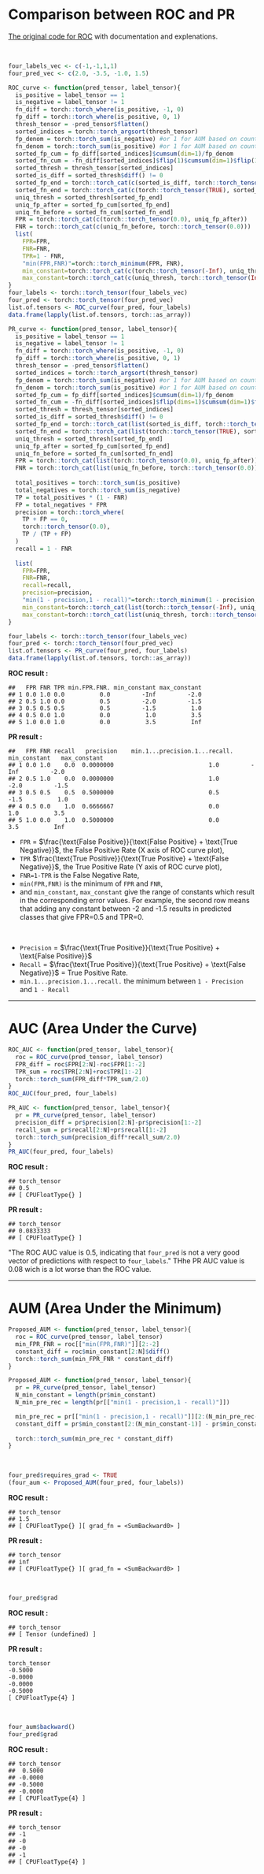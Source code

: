 # Comparison between ROC and PR
[The original code for ROC](https://github.com/tdhock/tdhock.github.io/blob/master/_posts/2024-10-28-auto-grad-overhead.md) 
with documentation and explenations.

<br />

``` r
four_labels_vec <- c(-1,-1,1,1)
four_pred_vec <- c(2.0, -3.5, -1.0, 1.5)
``` 

``` r
ROC_curve <- function(pred_tensor, label_tensor){
  is_positive = label_tensor == 1
  is_negative = label_tensor != 1
  fn_diff = torch::torch_where(is_positive, -1, 0)
  fp_diff = torch::torch_where(is_positive, 0, 1)
  thresh_tensor = -pred_tensor$flatten()
  sorted_indices = torch::torch_argsort(thresh_tensor)
  fp_denom = torch::torch_sum(is_negative) #or 1 for AUM based on count instead of rate
  fn_denom = torch::torch_sum(is_positive) #or 1 for AUM based on count instead of rate
  sorted_fp_cum = fp_diff[sorted_indices]$cumsum(dim=1)/fp_denom
  sorted_fn_cum = -fn_diff[sorted_indices]$flip(1)$cumsum(dim=1)$flip(1)/fn_denom
  sorted_thresh = thresh_tensor[sorted_indices]
  sorted_is_diff = sorted_thresh$diff() != 0
  sorted_fp_end = torch::torch_cat(c(sorted_is_diff, torch::torch_tensor(TRUE)))
  sorted_fn_end = torch::torch_cat(c(torch::torch_tensor(TRUE), sorted_is_diff))
  uniq_thresh = sorted_thresh[sorted_fp_end]
  uniq_fp_after = sorted_fp_cum[sorted_fp_end]
  uniq_fn_before = sorted_fn_cum[sorted_fn_end]
  FPR = torch::torch_cat(c(torch::torch_tensor(0.0), uniq_fp_after))
  FNR = torch::torch_cat(c(uniq_fn_before, torch::torch_tensor(0.0)))
  list(
    FPR=FPR,
    FNR=FNR,
    TPR=1 - FNR,
    "min(FPR,FNR)"=torch::torch_minimum(FPR, FNR),
    min_constant=torch::torch_cat(c(torch::torch_tensor(-Inf), uniq_thresh)),
    max_constant=torch::torch_cat(c(uniq_thresh, torch::torch_tensor(Inf))))
}
four_labels <- torch::torch_tensor(four_labels_vec)
four_pred <- torch::torch_tensor(four_pred_vec)
list.of.tensors <- ROC_curve(four_pred, four_labels)
data.frame(lapply(list.of.tensors, torch::as_array))
```

``` r
PR_curve <- function(pred_tensor, label_tensor){
  is_positive = label_tensor == 1
  is_negative = label_tensor != 1
  fn_diff = torch::torch_where(is_positive, -1, 0)
  fp_diff = torch::torch_where(is_positive, 0, 1)
  thresh_tensor = -pred_tensor$flatten()
  sorted_indices = torch::torch_argsort(thresh_tensor)
  fp_denom = torch::torch_sum(is_negative) #or 1 for AUM based on count instead of rate
  fn_denom = torch::torch_sum(is_positive) #or 1 for AUM based on count instead of rate
  sorted_fp_cum = fp_diff[sorted_indices]$cumsum(dim=1)/fp_denom
  sorted_fn_cum = -fn_diff[sorted_indices]$flip(dims=1)$cumsum(dim=1)$flip(dims=1)/fn_denom
  sorted_thresh = thresh_tensor[sorted_indices]
  sorted_is_diff = sorted_thresh$diff() != 0
  sorted_fp_end = torch::torch_cat(list(sorted_is_diff, torch::torch_tensor(TRUE)))
  sorted_fn_end = torch::torch_cat(list(torch::torch_tensor(TRUE), sorted_is_diff))
  uniq_thresh = sorted_thresh[sorted_fp_end]
  uniq_fp_after = sorted_fp_cum[sorted_fp_end]
  uniq_fn_before = sorted_fn_cum[sorted_fn_end]
  FPR = torch::torch_cat(list(torch::torch_tensor(0.0), uniq_fp_after))
  FNR = torch::torch_cat(list(uniq_fn_before, torch::torch_tensor(0.0)))
  
  total_positives = torch::torch_sum(is_positive)
  total_negatives = torch::torch_sum(is_negative)
  TP = total_positives * (1 - FNR)
  FP = total_negatives * FPR
  precision = torch::torch_where(
    TP + FP == 0,
    torch::torch_tensor(0.0), 
    TP / (TP + FP)
  )
  recall = 1 - FNR
  
  list(
    FPR=FPR,
    FNR=FNR,
    recall=recall,
    precision=precision,
    "min(1 - precision,1 - recall)"=torch::torch_minimum(1 - precision, 1 - recall),
    min_constant=torch::torch_cat(list(torch::torch_tensor(-Inf), uniq_thresh)),
    max_constant=torch::torch_cat(list(uniq_thresh, torch::torch_tensor(Inf))))
}

four_labels <- torch::torch_tensor(four_labels_vec)
four_pred <- torch::torch_tensor(four_pred_vec)
list.of.tensors <- PR_curve(four_pred, four_labels)
data.frame(lapply(list.of.tensors, torch::as_array))
```

**ROC result :**   
```
##   FPR FNR TPR min.FPR.FNR. min_constant max_constant
## 1 0.0 1.0 0.0          0.0         -Inf         -2.0
## 2 0.5 1.0 0.0          0.5         -2.0         -1.5
## 3 0.5 0.5 0.5          0.5         -1.5          1.0
## 4 0.5 0.0 1.0          0.0          1.0          3.5
## 5 1.0 0.0 1.0          0.0          3.5          Inf
```

**PR result :**  
```
##   FPR FNR recall   precision    min.1...precision.1...recall.   min_constant   max_constant
## 1 0.0 1.0    0.0  0.0000000                           1.0         -Inf         -2.0
## 2 0.5 1.0    0.0  0.0000000                           1.0         -2.0         -1.5
## 3 0.5 0.5    0.5  0.5000000                           0.5         -1.5          1.0
## 4 0.5 0.0    1.0  0.6666667                           0.0          1.0          3.5
## 5 1.0 0.0    1.0  0.5000000                           0.0          3.5          Inf
```

* `FPR` = $\frac{\text{False Positive}}{\text{False Positive} + \text{True Negative}}$, the False Positive Rate (X axis of ROC curve plot), 
* `TPR` $\frac{\text{True Positive}}{\text{True Positive} + \text{False Negative}}$, the True Positive Rate (Y axis of ROC curve plot), 
* `FNR=1-TPR` is the False Negative Rate,
* `min(FPR,FNR)` is the minimum of `FPR` and `FNR`,
* and `min_constant`, `max_constant` give the range of constants which result in the corresponding error values. For example, the second row means that adding any constant between -2 and -1.5 results in predicted classes that give FPR=0.5 and TPR=0.

<br />

* `Precision` = $\frac{\text{True Positive}}{\text{True Positive} + \text{False Positive}}$
* `Recall` = $\frac{\text{True Positive}}{\text{True Positive} + \text{False Negative}}$ = True Positive Rate.
* `min.1...precision.1...recall.` the minimum between `1 - Precision` and `1 - Recall`

 ---
# AUC (Area Under the Curve)

``` r
ROC_AUC <- function(pred_tensor, label_tensor){
  roc = ROC_curve(pred_tensor, label_tensor)
  FPR_diff = roc$FPR[2:N]-roc$FPR[1:-2]
  TPR_sum = roc$TPR[2:N]+roc$TPR[1:-2]
  torch::torch_sum(FPR_diff*TPR_sum/2.0)
}
ROC_AUC(four_pred, four_labels)
```

``` r
PR_AUC <- function(pred_tensor, label_tensor){
  pr = PR_curve(pred_tensor, label_tensor)
  precision_diff = pr$precision[2:N]-pr$precision[1:-2]
  recall_sum = pr$recall[2:N]+pr$recall[1:-2]
  torch::torch_sum(precision_diff*recall_sum/2.0)
}
PR_AUC(four_pred, four_labels)
```

**ROC result :** 
```
## torch_tensor
## 0.5
## [ CPUFloatType{} ]
```

**PR result :** 
```
## torch_tensor
## 0.0833333
## [ CPUFloatType{} ]
```

"The ROC AUC value is 0.5, indicating that `four_pred` is not a very
good vector of predictions with respect to `four_labels`."
THhe PR AUC value is 0.08 wich is a lot worse than the ROC value.

---
# AUM (Area Under the Minimum)

``` r
Proposed_AUM <- function(pred_tensor, label_tensor){
  roc = ROC_curve(pred_tensor, label_tensor)
  min_FPR_FNR = roc[["min(FPR,FNR)"]][2:-2]
  constant_diff = roc$min_constant[2:N]$diff()
  torch::torch_sum(min_FPR_FNR * constant_diff)
}
```

``` r
Proposed_AUM <- function(pred_tensor, label_tensor){
  pr = PR_curve(pred_tensor, label_tensor)
  N_min_constant = length(pr$min_constant)
  N_min_pre_rec = length(pr[["min(1 - precision,1 - recall)"]])

  min_pre_rec = pr[["min(1 - precision,1 - recall)"]][2:(N_min_pre_rec-1)]
  constant_diff = pr$min_constant[2:(N_min_constant-1)] - pr$min_constant[1:(N_min_constant-2)]
  
  torch::torch_sum(min_pre_rec * constant_diff)
}
```
<br />

``` r
four_pred$requires_grad <- TRUE
(four_aum <- Proposed_AUM(four_pred, four_labels))
```

**ROC result :** 
```
## torch_tensor
## 1.5
## [ CPUFloatType{} ][ grad_fn = <SumBackward0> ]
```

**PR result :** 
```
## torch_tensor
## inf
## [ CPUFloatType{} ][ grad_fn = <SumBackward0> ]
```


<br />

``` r
four_pred$grad
```

**ROC result :** 
```
## torch_tensor
## [ Tensor (undefined) ]
```

**PR result :** 
```
torch_tensor
-0.5000
-0.0000
-0.0000
-0.5000
[ CPUFloatType{4} ]
```

<br />

``` r
four_aum$backward()
four_pred$grad
```

**ROC result :**  
```
## torch_tensor
##  0.5000
## -0.0000
## -0.5000
## -0.0000
## [ CPUFloatType{4} ]
```

**PR result :**  
```
## torch_tensor
## -1
## -0
## -0
## -1
## [ CPUFloatType{4} ]
```
